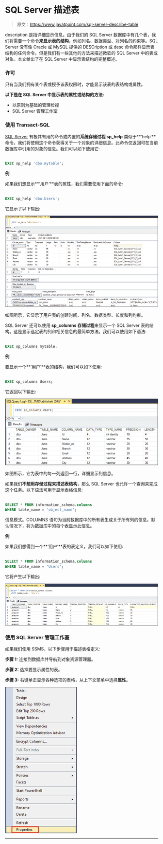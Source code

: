 # SQL Server 描述表

> 原文：<https://www.javatpoint.com/sql-server-describe-table>

description 是指详细显示信息。由于我们的 SQL Server 数据库中有几个表，我们将需要一个命令**来显示表的结构**，例如列名、数据类型、对列名的约束等。SQL Server 没有像 Oracle 或 MySQL 提供的 DESCription 或 desc 命令那样显示表结构的任何命令。但是我们有一些其他的方法来描述微软的 SQL Server 中的表或对象。本文给出了在 SQL Server 中显示表结构的完整概述。

### 许可

只有当我们拥有某个表或授予该表权限时，才能显示该表的表结构或属性。

**以下是在 SQL Server 中显示表的属性或结构的方法:**

*   以原则为基础的管理检视
*   SQL Server 管理工作室

### 使用 Transact-SQL

[SQL Server](https://www.javatpoint.com/sql-server-tutorial) 有极其有用的命令或内置的**系统存储过程 sp_help** 类似于**‘help’**命令。我们将使用这个命令获得关于一个对象的详细信息。此命令仅返回可在当前数据库中引用的对象的信息。我们可以如下使用它:

```sql

EXEC sp_help 'dbo.mytable';

```

**例**

如果我们想显示**‘用户’**表的属性，我们需要使用下面的命令:

```sql

EXEC sp_help 'dbo.Users';

```

它显示了以下输出:

![SQL Server Describe Table](img/1e9d018a4436f640e2d7693920ae3094.png)

如图所示，它显示了用户表的创建时间、列名、数据类型、长度和列约束。

SQL Server 还可以使用 **sp_columns 存储过程**来显示一个 SQL Server 表的结构。这是显示选定表的列和相关信息的最简单方法。我们可以使用如下语法:

```sql

EXEC sp_columns mytable;

```

**例**

要显示一个**‘用户’**表的结构，我们可以如下使用:

```sql

EXEC sp_columns Users;

```

它返回以下输出:

![SQL Server Describe Table](img/35230767587c09174c823c72ba796059.png)

如图所示，它为表中的每一列返回一行，详细显示列信息。

如果我们**不想用存储过程来描述表结构**，那么 SQL Server 也允许一个查询来完成这个任务。以下语法可用于显示表格信息:

```sql

SELECT * FROM information_schema.columns 
WHERE table_name = 'object_name';

```

信息模式。COLUMNS 语句为当前数据库中的所有表生成关于所有列的信息。默认情况下，将为数据库中的每个表显示此信息。

**例**

如果我们想得到一个**‘用户’**表的表定义，我们可以如下使用:

```sql

SELECT * FROM information_schema.columns 
WHERE table_name = 'Users';

```

它将产生以下输出:

![SQL Server Describe Table](img/ce6004cd62c529241ddd5cd078047f89.png)

### 使用 SQL Server 管理工作室

如果我们使用 SSMS，以下步骤用于描述表格定义:

**步骤 1:** 连接到数据库并导航到对象资源管理器。

**步骤 2:** 选择要显示属性的表。

**步骤 3:** 右键单击显示各种选项的表格，从上下文菜单中选择**属性**。

![SQL Server Describe Table](img/576b8e6cdcd6a43be8437b2340da70e8.png)

* * *